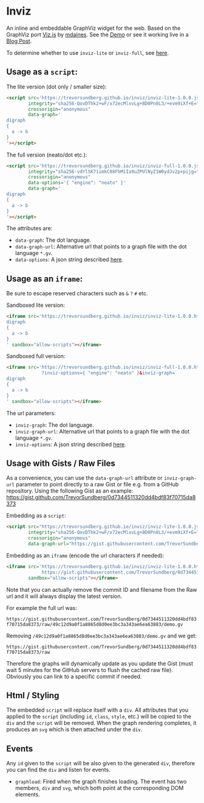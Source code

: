 # Inviz
An inline and embeddable GraphViz widget for the web. Based on the GraphViz port [Viz.js](https://github.com/mdaines/viz.js/) by [mdaines](https://github.com/mdaines). See the [Demo](https://trevorsundberg.github.io/inviz/demo.htm) or see it working live in a [Blog Post](https://motley-coder.com/2019/04/05/inviz-an-inline-graphviz-widget/).

To determine whether to use `inviz-lite` or `inviz-full`, see [here](https://github.com/mdaines/viz.js/wiki/Usage).

## Usage as a `script`:
The lite version (dot only / smaller size):
```html
<script src='https://trevorsundberg.github.io/inviz/inviz-lite-1.0.0.js'
        integrity="sha256-QovDThk2+wF/x72ecMlxvLg+8D0Pn8L3/+evm9iXf+E="
        crossorigin="anonymous"
        data-graph='
digraph
{
  a -> b
}
'></script>
```

The full version (neato/dot etc.):
```html
<script src='https://trevorsundberg.github.io/inviz/inviz-full-1.0.0.js'
        integrity="sha256-vdYlSK71imkC88FbMiIa9uZPUlNyZ1W0ydJv2p+pijg="
        crossorigin="anonymous"
        data-options='{ "engine": "neato" }'
        data-graph='
digraph
{
  a -> b
}
'></script>
```

The attributes are:
 - `data-graph`: The dot language.
 - `data-graph-url`: Alternative url that points to a graph file with the dot language `*.gv`.
 - `data-options`: A json string described [here](https://github.com/mdaines/viz.js/wiki/API#render-options).

## Usage as an `iframe`:
Be sure to escape reserved characters such as `&` `?` `#` etc.

Sandboxed lite version:
```html
<iframe src='https://trevorsundberg.github.io/inviz/inviz-lite-1.0.0.htm?inviz-graph=
digraph
{
  a -> b
}
' sandbox="allow-scripts"></iframe>
```

Sandboxed full version:
```html
<iframe src='https://trevorsundberg.github.io/inviz/inviz-full-1.0.0.htm
             ?inviz-options={ "engine": "neato" }&inviz-graph=
digraph
{
  a -> b
}
' sandbox="allow-scripts"></iframe>
```

The url parameters:
 - `inviz-graph`: The dot language.
 - `inviz-graph-url`: Alternative url that points to a graph file with the dot language `*.gv`.
 - `inviz-options`: A json string described [here](https://github.com/mdaines/viz.js/wiki/API#render-options).

## Usage with Gists / Raw Files
As a convenience, you can use the `data-graph-url` attribute or `inviz-graph-url` parameter to point directly to a raw Gist or file e.g. from a GitHub repository. Using the following Gist as an example:
https://gist.github.com/TrevorSundberg/0d7344511320dd4bdf83f70715da8373

Embedding as a `script`:
```html
<script src="https://trevorsundberg.github.io/inviz/inviz-lite-1.0.0.js"
        integrity="sha256-QovDThk2+wF/x72ecMlxvLg+8D0Pn8L3/+evm9iXf+E="
        crossorigin="anonymous"
        data-graph-url="https://gist.githubusercontent.com/TrevorSundberg/0d7344511320dd4bdf83f70715da8373/raw"></script>
```

Embedding as an `iframe` (encode the url characters if needed):
```html
<iframe src='https://trevorsundberg.github.io/inviz/inviz-lite-1.0.0.htm?inviz-graph-url=
             https://gist.githubusercontent.com/TrevorSundberg/0d7344511320dd4bdf83f70715da8373/raw'
        sandbox="allow-scripts"></iframe>
```

Note that you can actually remove the commit ID and filename from the Raw url and it will always display the latest version.

For example the full url was:

`https://gist.githubusercontent.com/TrevorSundberg/0d7344511320dd4bdf83f70715da8373/raw/49c12d9a0f1a8865d8d0ee3bc3a343ae6ea63883/demo.gv`

Removing `/49c12d9a0f1a8865d8d0ee3bc3a343ae6ea63883/demo.gv` and we get:

`https://gist.githubusercontent.com/TrevorSundberg/0d7344511320dd4bdf83f70715da8373/raw`

Therefore the graphs will dynamically update as you update the Gist (must wait 5 minutes for the GitHub servers to flush the cached raw file). Obviously you can link to a specific commit if needed.

## Html / Styling
The embedded `script` will replace itself with a `div`. All attributes that you applied to the `script` (including `id`, `class`, `style`, etc.) will be copied to the `div` and the `script` will be removed. When the graph rendering completes, it produces an `svg` which is then attached under the `div`.

## Events
Any `id` given to the `script` will be also given to the generated `div`, therefore you can find the `div` and listen for events.

 - `graphload`: Fired when the graph finishes loading. The event has two members, `div` and `svg`, which both point at the corresponding DOM elements.
